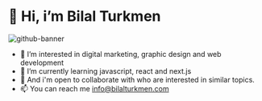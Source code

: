 # 👋 Hi, i’m Bilal Turkmen

![github-banner](https://user-images.githubusercontent.com/30315981/224499410-09e0b065-7f78-47ad-b262-274695f7fed0.png)


- 👀 I’m interested in digital marketing, graphic design and web development
- 🌱 I’m currently learning javascript, react and next.js
- 💞️ And i'm open to collaborate with who are interested in similar topics.
- 📫 You can reach me info@bilalturkmen.com

<!---
bilalturkmen/bilalturkmen is a ✨ special ✨ repository because its `README.md` (this file) appears on your GitHub profile.
You can click the Preview link to take a look at your changes.
--->
